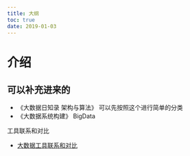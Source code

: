 ```yaml
---
title: 大纲
toc: true
date: 2019-01-03
---
```

# 介绍


## 可以补充进来的



- 《大数据日知录 架构与算法》 可以先按照这个进行简单的分类
- 《大数据系统构建》 BigData


工具联系和对比

* [大数据工具联系和对比](http://106.15.37.116/2018/06/10/%e5%a4%a7%e6%95%b0%e6%8d%ae%e5%b7%a5%e5%85%b7%e8%81%94%e7%b3%bb%e5%92%8c%e5%af%b9%e6%af%94/)
